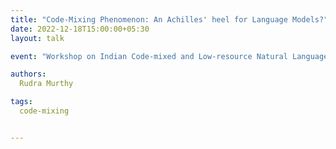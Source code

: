 ```yaml
---
title: "Code-Mixing Phenomenon: An Achilles' heel for Language Models?"
date: 2022-12-18T15:00:00+05:30
layout: talk

event: "Workshop on Indian Code-mixed and Low-resource Natural Language Processing (ICLrNLP)"

authors:
  Rudra Murthy

tags:
  code-mixing


---
```

